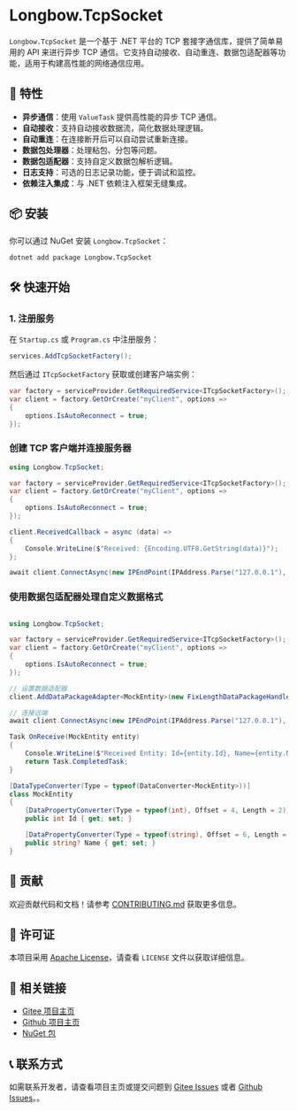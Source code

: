# Longbow.TcpSocket

`Longbow.TcpSocket` 是一个基于 .NET 平台的 TCP 套接字通信库，提供了简单易用的 API 来进行异步 TCP 通信。它支持自动接收、自动重连、数据包适配器等功能，适用于构建高性能的网络通信应用。

## 🚀 特性

- **异步通信**：使用 `ValueTask` 提供高性能的异步 TCP 通信。
- **自动接收**：支持自动接收数据流，简化数据处理逻辑。
- **自动重连**：在连接断开后可以自动尝试重新连接。
- **数据包处理器**：处理粘包、分包等问题。
- **数据包适配器**：支持自定义数据包解析逻辑。
- **日志支持**：可选的日志记录功能，便于调试和监控。
- **依赖注入集成**：与 .NET 依赖注入框架无缝集成。

## 📦 安装

你可以通过 NuGet 安装 `Longbow.TcpSocket`：

```bash
dotnet add package Longbow.TcpSocket
```

## 🛠️ 快速开始

### 1. 注册服务

在 `Startup.cs` 或 `Program.cs` 中注册服务：

```csharp
services.AddTcpSocketFactory();
```

然后通过 `ITcpSocketFactory` 获取或创建客户端实例：

```csharp
var factory = serviceProvider.GetRequiredService<ITcpSocketFactory>();
var client = factory.GetOrCreate("myClient", options => 
{
    options.IsAutoReconnect = true;
});
```

### 创建 TCP 客户端并连接服务器

```csharp
using Longbow.TcpSocket;

var factory = serviceProvider.GetRequiredService<ITcpSocketFactory>();
var client = factory.GetOrCreate("myClient", options => 
{
    options.IsAutoReconnect = true;
});

client.ReceivedCallback = async (data) =>
{
    Console.WriteLine($"Received: {Encoding.UTF8.GetString(data)}");
};

await client.ConnectAsync(new IPEndPoint(IPAddress.Parse("127.0.0.1"), 8080));
```

### 使用数据包适配器处理自定义数据格式

```csharp

using Longbow.TcpSocket;

var factory = serviceProvider.GetRequiredService<ITcpSocketFactory>();
var client = factory.GetOrCreate("myClient", options => 
{
    options.IsAutoReconnect = true;
});

// 设置数据适配器
client.AddDataPackageAdapter<MockEntity>(new FixLengthDataPackageHandler(12), OnReceive);

// 连接远端
await client.ConnectAsync(new IPEndPoint(IPAddress.Parse("127.0.0.1"), 8080));

Task OnReceive(MockEntity entity)
{
    Console.WriteLine($"Received Entity: Id={entity.Id}, Name={entity.Name}");
    return Task.CompletedTask;
}

[DataTypeConverter(Type = typeof(DataConverter<MockEntity>))]
class MockEntity
{
    [DataPropertyConverter(Type = typeof(int), Offset = 4, Length = 2)]
    public int Id { get; set; }

    [DataPropertyConverter(Type = typeof(string), Offset = 6, Length = 4, EncodingName = "utf-8")]
    public string? Name { get; set; }
}
```

## 🤝 贡献

欢迎贡献代码和文档！请参考 [CONTRIBUTING.md](CONTRIBUTING.md) 获取更多信息。

## 📄 许可证

本项目采用 [Apache License](LICENSE)，请查看 `LICENSE` 文件以获取详细信息。

## 🔗 相关链接

- [Gitee 项目主页](https://gitee.com/LongbowEnterprise/Longbow.TcpSocket)
- [Github 项目主页](https://github.com/LongbowEnterprise/Longbow.TcpSocket)
- [NuGet 包](https://www.nuget.org/packages/Longbow.TcpSocket)

## 📞 联系方式

如需联系开发者，请查看项目主页或提交问题到 [Gitee Issues](https://gitee.com/LongbowEnterprise/Longbow.TcpSocket/issues) 或者 [Github Issues](https://github.com/LongbowEnterprise/Longbow.TcpSocket/issues)。。
